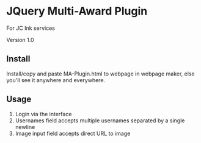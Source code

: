 # JQuery Multi-Award Plugin
For JC Ink services

Version 1.0

## Install
Install/copy and paste MA-Plugin.html to webpage in webpage maker, else you'll see it anywhere and everywhere.

## Usage
1. Login via the interface
2. Usernames field accepts multiple usernames separated by a single newline
3. Image input field accepts direct URL to image
